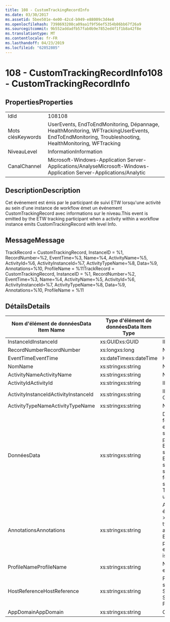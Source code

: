 ```yaml
---
title: 108 - CustomTrackingRecordInfo
ms.date: 03/30/2017
ms.assetid: 5bee501e-4e00-42cd-b949-e88009c3d4e8
ms.openlocfilehash: 7398693208ca09aa1f9f56ef5354b86bb67f26a9
ms.sourcegitcommit: 9b552addadfb57fab0b9e7852ed4f1f1b8a42f8e
ms.translationtype: MT
ms.contentlocale: fr-FR
ms.lasthandoff: 04/23/2019
ms.locfileid: "62052805"
---
```

# <a name="108---customtrackingrecordinfo"></a><span data-ttu-id="e4a25-102">108 - CustomTrackingRecordInfo</span><span class="sxs-lookup"><span data-stu-id="e4a25-102">108 - CustomTrackingRecordInfo</span></span>
## <a name="properties"></a><span data-ttu-id="e4a25-103">Properties</span><span class="sxs-lookup"><span data-stu-id="e4a25-103">Properties</span></span>  
  
|||  
|-|-|  
|<span data-ttu-id="e4a25-104">Id</span><span class="sxs-lookup"><span data-stu-id="e4a25-104">Id</span></span>|<span data-ttu-id="e4a25-105">108</span><span class="sxs-lookup"><span data-stu-id="e4a25-105">108</span></span>|  
|<span data-ttu-id="e4a25-106">Mots clés</span><span class="sxs-lookup"><span data-stu-id="e4a25-106">Keywords</span></span>|<span data-ttu-id="e4a25-107">UserEvents, EndToEndMonitoring, Dépannage, HealthMonitoring, WFTracking</span><span class="sxs-lookup"><span data-stu-id="e4a25-107">UserEvents, EndToEndMonitoring, Troubleshooting, HealthMonitoring, WFTracking</span></span>|  
|<span data-ttu-id="e4a25-108">Niveau</span><span class="sxs-lookup"><span data-stu-id="e4a25-108">Level</span></span>|<span data-ttu-id="e4a25-109">Information</span><span class="sxs-lookup"><span data-stu-id="e4a25-109">Information</span></span>|  
|<span data-ttu-id="e4a25-110">Canal</span><span class="sxs-lookup"><span data-stu-id="e4a25-110">Channel</span></span>|<span data-ttu-id="e4a25-111">Microsoft-Windows-Application Server-Applications/Analyse</span><span class="sxs-lookup"><span data-stu-id="e4a25-111">Microsoft-Windows-Application Server-Applications/Analytic</span></span>|  
  
## <a name="description"></a><span data-ttu-id="e4a25-112">Description</span><span class="sxs-lookup"><span data-stu-id="e4a25-112">Description</span></span>  
 <span data-ttu-id="e4a25-113">Cet événement est émis par le participant de suivi ETW lorsqu'une activité au sein d'une instance de workflow émet un événement CustomTrackingRecord avec informations sur le niveau.</span><span class="sxs-lookup"><span data-stu-id="e4a25-113">This event is emitted by the ETW tracking participant when a activity within a workflow instance emits CustomTrackingRecord with level Info.</span></span>  
  
## <a name="message"></a><span data-ttu-id="e4a25-114">Message</span><span class="sxs-lookup"><span data-stu-id="e4a25-114">Message</span></span>  
 <span data-ttu-id="e4a25-115">TrackRecord = CustomTrackingRecord, InstanceID = %1, RecordNumber=%2, EventTime=%3, Name=%4, ActivityName=%5, ActivityId=%6, ActivityInstanceId=%7, ActivityTypeName=%8, Data=%9, Annotations=%10, ProfileName = %11</span><span class="sxs-lookup"><span data-stu-id="e4a25-115">TrackRecord = CustomTrackingRecord, InstanceID = %1, RecordNumber=%2, EventTime=%3,  Name=%4, ActivityName=%5, ActivityId=%6, ActivityInstanceId=%7, ActivityTypeName=%8, Data=%9, Annotations=%10, ProfileName = %11</span></span>  
  
## <a name="details"></a><span data-ttu-id="e4a25-116">Détails</span><span class="sxs-lookup"><span data-stu-id="e4a25-116">Details</span></span>  
  
|<span data-ttu-id="e4a25-117">Nom d'élément de données</span><span class="sxs-lookup"><span data-stu-id="e4a25-117">Data Item Name</span></span>|<span data-ttu-id="e4a25-118">Type d'élément de données</span><span class="sxs-lookup"><span data-stu-id="e4a25-118">Data Item Type</span></span>|<span data-ttu-id="e4a25-119">Description</span><span class="sxs-lookup"><span data-stu-id="e4a25-119">Description</span></span>|  
|--------------------|--------------------|-----------------|  
|<span data-ttu-id="e4a25-120">InstanceId</span><span class="sxs-lookup"><span data-stu-id="e4a25-120">InstanceId</span></span>|<span data-ttu-id="e4a25-121">xs:GUID</span><span class="sxs-lookup"><span data-stu-id="e4a25-121">xs:GUID</span></span>|<span data-ttu-id="e4a25-122">ID d'instance pour le workflow</span><span class="sxs-lookup"><span data-stu-id="e4a25-122">The instance id for the workflow</span></span>|  
|<span data-ttu-id="e4a25-123">RecordNumber</span><span class="sxs-lookup"><span data-stu-id="e4a25-123">RecordNumber</span></span>|<span data-ttu-id="e4a25-124">xs:long</span><span class="sxs-lookup"><span data-stu-id="e4a25-124">xs:long</span></span>|<span data-ttu-id="e4a25-125">Numéro de séquence de l'enregistrement émis.</span><span class="sxs-lookup"><span data-stu-id="e4a25-125">The sequence number of the emitted record</span></span>|  
|<span data-ttu-id="e4a25-126">EventTime</span><span class="sxs-lookup"><span data-stu-id="e4a25-126">EventTime</span></span>|<span data-ttu-id="e4a25-127">xs:dateTime</span><span class="sxs-lookup"><span data-stu-id="e4a25-127">xs:dateTime</span></span>|<span data-ttu-id="e4a25-128">Heure au format UTC à laquelle l'événement a été émis</span><span class="sxs-lookup"><span data-stu-id="e4a25-128">The time in UTC when the event was emitted</span></span>|  
|<span data-ttu-id="e4a25-129">Nom</span><span class="sxs-lookup"><span data-stu-id="e4a25-129">Name</span></span>|<span data-ttu-id="e4a25-130">xs:string</span><span class="sxs-lookup"><span data-stu-id="e4a25-130">xs:string</span></span>|<span data-ttu-id="e4a25-131">Nom de l'événement CustomTrackingRecord</span><span class="sxs-lookup"><span data-stu-id="e4a25-131">The name of the CustomTrackingRecord</span></span>|  
|<span data-ttu-id="e4a25-132">ActivityName</span><span class="sxs-lookup"><span data-stu-id="e4a25-132">ActivityName</span></span>|<span data-ttu-id="e4a25-133">xs:string</span><span class="sxs-lookup"><span data-stu-id="e4a25-133">xs:string</span></span>|<span data-ttu-id="e4a25-134">Nom de l'activité qui a émis l'événement CustomTrackingRecord</span><span class="sxs-lookup"><span data-stu-id="e4a25-134">The name of the activity that emitted the CustomTrackingRecord</span></span>|  
|<span data-ttu-id="e4a25-135">ActivityId</span><span class="sxs-lookup"><span data-stu-id="e4a25-135">ActivityId</span></span>|<span data-ttu-id="e4a25-136">xs:string</span><span class="sxs-lookup"><span data-stu-id="e4a25-136">xs:string</span></span>|<span data-ttu-id="e4a25-137">ID de l'activité qui a émis l'événement CustomTrackingRecord</span><span class="sxs-lookup"><span data-stu-id="e4a25-137">The id of the activity that emitted the CustomTrackingRecord</span></span>|  
|<span data-ttu-id="e4a25-138">ActivityInstanceId</span><span class="sxs-lookup"><span data-stu-id="e4a25-138">ActivityInstanceId</span></span>|<span data-ttu-id="e4a25-139">xs:string</span><span class="sxs-lookup"><span data-stu-id="e4a25-139">xs:string</span></span>|<span data-ttu-id="e4a25-140">ID d'instance de l'activité qui a émis l'événement CustomTrackingRecord</span><span class="sxs-lookup"><span data-stu-id="e4a25-140">The instance id of the activity that emitted the CustomTrackingRecord</span></span>|  
|<span data-ttu-id="e4a25-141">ActivityTypeName</span><span class="sxs-lookup"><span data-stu-id="e4a25-141">ActivityTypeName</span></span>|<span data-ttu-id="e4a25-142">xs:string</span><span class="sxs-lookup"><span data-stu-id="e4a25-142">xs:string</span></span>|<span data-ttu-id="e4a25-143">Nom de l'activité qui a émis l'événement CustomTrackingRecord</span><span class="sxs-lookup"><span data-stu-id="e4a25-143">The name of the activity that emitted the CustomTrackingRecord</span></span>|  
|<span data-ttu-id="e4a25-144">Données</span><span class="sxs-lookup"><span data-stu-id="e4a25-144">Data</span></span>|<span data-ttu-id="e4a25-145">xs:string</span><span class="sxs-lookup"><span data-stu-id="e4a25-145">xs:string</span></span>|<span data-ttu-id="e4a25-146">Données suivies avec cet événement.</span><span class="sxs-lookup"><span data-stu-id="e4a25-146">The data that was tracked with this event.</span></span>  <span data-ttu-id="e4a25-147">Les valeurs sont stockées dans un élément xml au format \<éléments >\< nom de l’élément = « dataName » type = "> dataValue\</élément > \< /éléments >.</span><span class="sxs-lookup"><span data-stu-id="e4a25-147">The values are stored in an xml element in the format \<items>\< item  name = "dataName" type="System.String">dataValue\</item>\</items>.</span></span>  <span data-ttu-id="e4a25-148">Si aucune donnée n’a été suivie, la chaîne contient \<éléments / >.</span><span class="sxs-lookup"><span data-stu-id="e4a25-148">If no data was tracked then the string contains \<items/>.</span></span> <span data-ttu-id="e4a25-149">La taille d'événement ETW est limitée par la taille de la mémoire tampon ETW ou par la charge utile maximale pour un événement ETW.</span><span class="sxs-lookup"><span data-stu-id="e4a25-149">The ETW event size is limited by the ETW buffer size or the max payload for an ETW event.</span></span> <span data-ttu-id="e4a25-150">Si la taille de l’événement dépasse les limites ETW, l’événement est tronqué en supprimant les annotations et en remplaçant la valeur de données avec \<éléments >... \</Items >.</span><span class="sxs-lookup"><span data-stu-id="e4a25-150">If the size of the event exceeds the ETW limits, then the event is truncated by dropping the annotations and replacing the data value with \<items>...\</items>.</span></span>  <span data-ttu-id="e4a25-151">Les types suivants sont stockés en tant que valeur telle que retournée par ToString(); string,char,bool,int,short,long,uint,ushort,ulong,System.Single,float,double,System.Guid,System.DateTimeOffset,System.DateTime.</span><span class="sxs-lookup"><span data-stu-id="e4a25-151">The following types are stored as their value as returned by ToString(); string,char,bool,int,short,long,uint,ushort,ulong,System.Single,float,double,System.Guid,System.DateTimeOffset,System.DateTime.</span></span>  <span data-ttu-id="e4a25-152">Tous les autres types sont sérialisés à l'aide de System.Runtime.Serialization.NetDataContractSerializer.</span><span class="sxs-lookup"><span data-stu-id="e4a25-152">All other types are serialized using System.Runtime.Serialization.NetDataContractSerializer.</span></span>|  
|<span data-ttu-id="e4a25-153">Annotations</span><span class="sxs-lookup"><span data-stu-id="e4a25-153">Annotations</span></span>|<span data-ttu-id="e4a25-154">xs:string</span><span class="sxs-lookup"><span data-stu-id="e4a25-154">xs:string</span></span>|<span data-ttu-id="e4a25-155">Annotations ayant été ajoutées à cet événement.</span><span class="sxs-lookup"><span data-stu-id="e4a25-155">The annotations that were added to this event.</span></span>  <span data-ttu-id="e4a25-156">Les valeurs sont stockées dans un élément xml au format \<éléments >\< nom de l’élément = « annotationName » type = "> annotationValue\</élément > \< /éléments >.</span><span class="sxs-lookup"><span data-stu-id="e4a25-156">The values are stored in an xml element in the format \<items>\< item  name = "annotationName" type="System.String">annotationValue\</item>\</items>.</span></span>  <span data-ttu-id="e4a25-157">Si aucune annotation n’est spécifiée, la chaîne contient \<éléments / >.</span><span class="sxs-lookup"><span data-stu-id="e4a25-157">If no annotations are specified then the string contains \<items/>.</span></span> <span data-ttu-id="e4a25-158">La taille d'événement ETW est limitée par la taille de la mémoire tampon ETW ou par la charge utile maximale pour un événement ETW.</span><span class="sxs-lookup"><span data-stu-id="e4a25-158">The ETW event size is limited by the ETW buffer size or the max payload for an ETW event.</span></span> <span data-ttu-id="e4a25-159">Si la taille de l’événement dépasse les limites ETW, l’événement est tronqué en supprimant les annotations et en remplaçant la valeur de l’annotation avec \<éléments >... \</Items >.</span><span class="sxs-lookup"><span data-stu-id="e4a25-159">If the size of the event exceeds the ETW limits, then the event is truncated by dropping the annotations and replacing the annotation value with \<items>...\</items>.</span></span>|  
|<span data-ttu-id="e4a25-160">ProfileName</span><span class="sxs-lookup"><span data-stu-id="e4a25-160">ProfileName</span></span>|<span data-ttu-id="e4a25-161">xs:string</span><span class="sxs-lookup"><span data-stu-id="e4a25-161">xs:string</span></span>|<span data-ttu-id="e4a25-162">Nom ou modèle de suivi qui a provoqué l'émission de cet événement</span><span class="sxs-lookup"><span data-stu-id="e4a25-162">The name or the tracking profile that resulted in this event being emitted</span></span>|  
|<span data-ttu-id="e4a25-163">HostReference</span><span class="sxs-lookup"><span data-stu-id="e4a25-163">HostReference</span></span>|<span data-ttu-id="e4a25-164">xs:string</span><span class="sxs-lookup"><span data-stu-id="e4a25-164">xs:string</span></span>|<span data-ttu-id="e4a25-165">Pour les services hébergés sur le Web, ce champ identifie de manière unique le service dans la hiérarchie Web.</span><span class="sxs-lookup"><span data-stu-id="e4a25-165">For web hosted services, this field uniquely identifies the service in the web hierarchy.</span></span>  <span data-ttu-id="e4a25-166">Son format est défini en tant que « chemin d’accès virtuel de Site Web nom Application&#124;chemin d’accès virtuel du Service&#124;ServiceName' exemple : « Default Web Site/CalculatorApplication&#124;/CalculatorService.svc&#124;CalculatorService »</span><span class="sxs-lookup"><span data-stu-id="e4a25-166">Its format is defined as 'Web Site Name Application Virtual Path&#124;Service Virtual Path&#124;ServiceName' Example: 'Default Web Site/CalculatorApplication&#124;/CalculatorService.svc&#124;CalculatorService'</span></span>|  
|<span data-ttu-id="e4a25-167">AppDomain</span><span class="sxs-lookup"><span data-stu-id="e4a25-167">AppDomain</span></span>|<span data-ttu-id="e4a25-168">xs:string</span><span class="sxs-lookup"><span data-stu-id="e4a25-168">xs:string</span></span>|<span data-ttu-id="e4a25-169">Chaîne retournée par AppDomain.CurrentDomain.FriendlyName.</span><span class="sxs-lookup"><span data-stu-id="e4a25-169">The string returned by AppDomain.CurrentDomain.FriendlyName.</span></span>|
